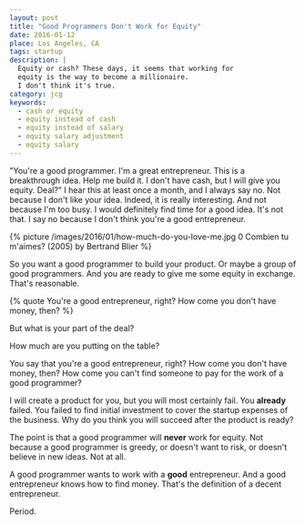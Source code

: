 ```yaml
---
layout: post
title: "Good Programmers Don't Work for Equity"
date: 2016-01-12
place: Los Angeles, CA
tags: startup
description: |
  Equity or cash? These days, it seems that working for
  equity is the way to become a millionaire.
  I don't think it's true.
category: jcg
keywords:
  - cash or equity
  - equity instead of cash
  - equity instead of salary
  - equity salary adjustment
  - equity salary
---
```


"You're a good programmer. I'm a great entrepreneur. This is a
breakthrough idea. Help me build it. I don't have cash, but I will
give you equity. Deal?" I hear this at least once a month, and
I always say no. Not because I don't like your idea. Indeed, it
is really interesting. And not because I'm too busy. I would
definitely find time for a good idea. It's not that. I say no because
I don't think you're a good entrepreneur.

<!--more-->

{% picture /images/2016/01/how-much-do-you-love-me.jpg 0 Combien tu m'aimes? (2005) by Bertrand Blier %}

So you want a good programmer to build your product. Or maybe a group
of good programmers. And you are ready to give me some equity
in exchange. That's reasonable.

{% quote You're a good entrepreneur, right? How come you don't have money, then? %}

But what is your part of the deal?

How much are you putting on the table?

You say that you're a good entrepreneur, right? How come
you don't have money, then? How come you can't find someone to pay
for the work of a good programmer?

I will create a product for you, but you will most certainly
fail. You **already** failed. You failed to find initial
investment to cover the startup expenses of the business.
Why do you think you will succeed after the product is ready?

The point is that a good programmer will **never**
work for equity. Not because a good programmer is greedy,
or doesn't want to risk, or doesn't believe
in new ideas. Not at all.

A good programmer wants to work with a **good** entrepreneur. And
a good entrepreneur knows how to find money. That's the definition
of a decent entrepreneur.

Period.
